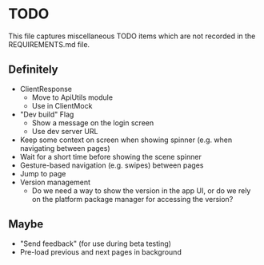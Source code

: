 # TODO

This file captures miscellaneous TODO items which are not recorded in the REQUIREMENTS.md file.

## Definitely

* ClientResponse
   * Move to ApiUtils module
   * Use in ClientMock
* "Dev build" Flag
   * Show a message on the login screen
   * Use dev server URL
* Keep some context on screen when showing spinner (e.g. when navigating between pages)
* Wait for a short time before showing the scene spinner
* Gesture-based navigation (e.g. swipes) between pages
* Jump to page
* Version management
   * Do we need a way to show the version in the app UI, or do we rely on the platform package manager for accessing the version?

## Maybe

* "Send feedback" (for use during beta testing)
* Pre-load previous and next pages in background
